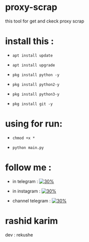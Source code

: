 # proxy-scrap
this tool for get and ckeck proxy scrap 

# install this : 

- `apt install update`

- `apt install upgrade`

- `pkg install python -y`

- `pkg install python2-y`

- `pkg install python3-y`

- `pkg install git -y `

# using for run: 
- `chmod +x * `

- `python main.py`
 
# follow me : 

* in telegram : [![30%](https://img.shields.io/badge/account%20-%20telegram-blue)](https://t.me/iiwiw)

* in instagram : [![30%](https://img.shields.io/badge/account%20-%20instagram-red)](https://instagram.com/rhp.2)

* channel telegram : [![30%](https://img.shields.io/badge/account%20-%20telegram-blue)](https://t.me/Professional_school)

# rashid karim 
dev : rekushe 
